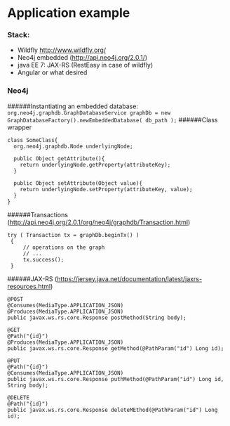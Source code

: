 Application example
====
### Stack:
* Wildfly http://www.wildfly.org/
* Neo4j embedded (http://api.neo4j.org/2.0.1/)
* java EE 7: JAX-RS (RestEasy in case of wildfly)
* Angular or what desired

### Neo4j
######Instantiating an embedded database:
```org.neo4j.graphdb.GraphDatabaseService graphDb = new GraphDatabaseFactory().newEmbeddedDatabase( db_path );```
######Class wrapper
```
class SomeClass{
  org.neo4j.graphdb.Node underlyingNode;
  
  public Object getAttribute(){
    return underlyingNode.getProperty(attributeKey);
  }
  
  public Object setAttribute(Object value){
    return underlyingNode.setProperty(attributeKey, value);
  }
}
```
######Transactions (http://api.neo4j.org/2.0.1/org/neo4j/graphdb/Transaction.html)
```
try ( Transaction tx = graphDb.beginTx() )
 {
     // operations on the graph
     // ...
     tx.success();
 }
```
######JAX-RS (https://jersey.java.net/documentation/latest/jaxrs-resources.html)
```
@POST
@Consumes(MediaType.APPLICATION_JSON)
@Produces(MediaType.APPLICATION_JSON)
public javax.ws.rs.core.Response postMethod(String body);

@GET
@Path("{id}")
@Produces(MediaType.APPLICATION_JSON)
public javax.ws.rs.core.Response getMethod(@PathParam("id") Long id);
	
@PUT
@Path("{id}")
@Consumes(MediaType.APPLICATION_JSON)
public javax.ws.rs.core.Response puthMethod(@PathParam("id") Long id, String body);
	
@DELETE
@Path("{id}")
public javax.ws.rs.core.Response deleteMEthod(@PathParam("id") Long id);
```
